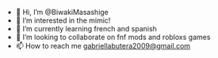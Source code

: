 - 👋 Hi, I’m @BiwakiMasashige
- 👀 I’m interested in the mimic!
- 🌱 I’m currently learning french and spanish
- 💞️ I’m looking to collaborate on fnf mods and robloxs games
- 📫 How to reach me gabriellabutera2009@gmail.com

<!---
BiwakiMasashige/BiwakiMasashige is a ✨ special ✨ repository because its `README.md` (this file) appears on your GitHub profile.
You can click the Preview link to take a look at your changes.
--->
